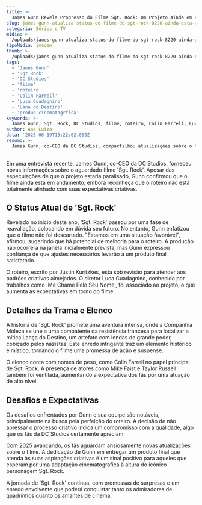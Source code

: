 ```yaml
---
title: >-
  James Gunn Revela Progresso do Filme Sgt. Rock: Um Projeto Ainda em Evolução
slug: james-gunn-atualiza-status-do-filme-do-sgt-rock-8220-ainda-esta-avancando-8221
categoria: Séries e TV
midia: >-
  /uploads/james-gunn-atualiza-status-do-filme-do-sgt-rock-8220-ainda-esta-avancando-8221-thumb.png
tipoMidia: imagem
thumb: >-
  /uploads/james-gunn-atualiza-status-do-filme-do-sgt-rock-8220-ainda-esta-avancando-8221-thumb.png
tags:
  - 'James Gunn'
  - 'Sgt Rock'
  - 'DC Studios'
  - 'filme'
  - 'roteiro'
  - 'Colin Farrell'
  - 'Luca Guadagnino'
  - 'Lana do Destino'
  - 'produo cinematogrfica'
keywords: >-
  James Gunn, Sgt. Rock, DC Studios, filme, roteiro, Colin Farrell, Luca Guadagnino, Lança do Destino, produção cinematográfica
author: Ana Luiza
data: '2025-06-19T15:22:02.000Z'
resumo: >-
  James Gunn, co-CEO da DC Studios, compartilhou atualizações sobre o filme 'Sgt. Rock', ressaltando que o projeto ainda está em desenvolvimento, embora não tenha alcançado a satisfação criativa desejada.
---
```


Em uma entrevista recente, James Gunn, co-CEO da DC Studios, forneceu novas informações sobre o aguardado filme 'Sgt. Rock'. Apesar das especulações de que o projeto estaria paralisado, Gunn confirmou que o filme ainda está em andamento, embora reconheça que o roteiro não está totalmente alinhado com suas expectativas criativas.

## O Status Atual de 'Sgt. Rock'

Revelado no início deste ano, 'Sgt. Rock' passou por uma fase de reavaliação, colocando em dúvida seu futuro. No entanto, Gunn enfatizou que o filme não foi descartado. "Estamos em uma situação favorável", afirmou, sugerindo que há potencial de melhoria para o roteiro. A produção não ocorrerá na janela inicialmente prevista, mas Gunn expressou confiança de que ajustes necessários levarão a um produto final satisfatório.

O roteiro, escrito por Justin Kuritzkes, está sob revisão para atender aos padrões criativos almejados. O diretor Luca Guadagnino, conhecido por trabalhos como 'Me Chame Pelo Seu Nome', foi associado ao projeto, o que aumenta as expectativas em torno do filme.

## Detalhes da Trama e Elenco

A história de 'Sgt. Rock' promete uma aventura intensa, onde a Companhia Moleza se une a uma combatente da resistência francesa para localizar a mítica Lança do Destino, um artefato com lendas de grande poder, cobiçado pelos nazistas. Este enredo intrigante traz um elemento histórico e místico, tornando o filme uma promessa de ação e suspense.

O elenco conta com nomes de peso, como Colin Farrell no papel principal de Sgt. Rock. A presença de atores como Mike Faist e Taylor Russell também foi ventilada, aumentando a expectativa dos fãs por uma atuação de alto nível.

## Desafios e Expectativas

Os desafios enfrentados por Gunn e sua equipe são notáveis, principalmente na busca pela perfeição do roteiro. A decisão de não apressar o processo criativo indica um compromisso com a qualidade, algo que os fãs da DC Studios certamente apreciam.

Com 2025 avançando, os fãs aguardam ansiosamente novas atualizações sobre o filme. A dedicação de Gunn em entregar um produto final que atenda às suas aspirações criativas é um sinal positivo para aqueles que esperam por uma adaptação cinematográfica à altura do icônico personagem Sgt. Rock.

A jornada de 'Sgt. Rock' continua, com promessas de surpresas e um enredo envolvente que poderá conquistar tanto os admiradores de quadrinhos quanto os amantes de cinema.